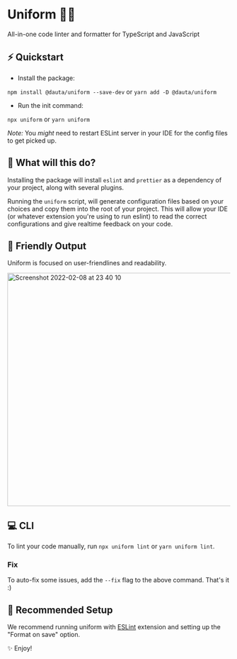 # Uniform 🦄🎩

All-in-one code linter and formatter for TypeScript and JavaScript

## ⚡️ Quickstart

- Install the package:

`npm install @dauta/uniform --save-dev` or `yarn add -D @dauta/uniform`

- Run the init command: 

`npx uniform` or `yarn uniform`

_Note:_ You _might_ need to restart ESLint server in your IDE for the config files to get picked up.

## 🤔 What will this do?

Installing the package will install `eslint` and `prettier` as a dependency of your project, along with several plugins.

Running the `uniform` script, will generate configuration files based on your choices and copy them into the root of your project. This will allow your IDE (or whatever extension you're using to run eslint) to read the correct configurations and give realtime feedback on your code.

## 🐶 Friendly Output

Uniform is focused on user-friendlines and readability. 

<img width="526" alt="Screenshot 2022-02-08 at 23 40 10" src="https://user-images.githubusercontent.com/9319191/153095636-719d06a6-940d-4c08-8935-443b09eb23cb.png">

## 💻 CLI

To lint your code manually, run `npx uniform lint` or `yarn uniform lint`.

### Fix

To auto-fix some issues, add the `--fix` flag to the above command.
That's it :)

## 🤩 Recommended Setup

We recommend running uniform with [ESLint](https://marketplace.visualstudio.com/items?itemName=dbaeumer.vscode-eslint) extension and setting up the "Format on save" option.

✨ Enjoy!
